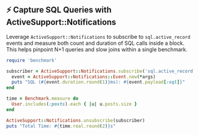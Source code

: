 ## ⚡️ Capture SQL Queries with ActiveSupport::Notifications
Leverage `ActiveSupport::Notifications` to subscribe to `sql.active_record` events and measure both count and duration of SQL calls inside a block. This helps pinpoint N+1 queries and slow joins within a single benchmark.

```ruby
require 'benchmark'

subscriber = ActiveSupport::Notifications.subscribe('sql.active_record') do |*args|
  event = ActiveSupport::Notifications::Event.new(*args)
  puts "SQL (#{event.duration.round(1)}ms): #{event.payload[:sql]}"
end

time = Benchmark.measure do
  User.includes(:posts).each { |u| u.posts.size }
end

ActiveSupport::Notifications.unsubscribe(subscriber)
puts "Total Time: #{time.real.round(2)}s"
```

